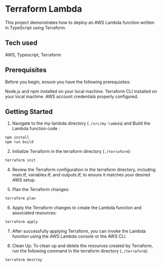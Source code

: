 # Terraform Lambda

This project demonstrates how to deploy an AWS Lambda function written in TypeScript using Terraform.

## Tech used
AWS, Typescript, Terraform

## Prerequisites
Before you begin, ensure you have the following prerequisites:

Node.js and npm installed on your local machine.
Terraform CLI installed on your local machine.
AWS account credentials properly configured.

## Getting Started

1. Navigate to the my-lambda directory (`./src/my-lambda`) and Build the Lambda function code : 

```bash
npm install
npm run build
```


2. Initialize Terraform in the terraform directory (`./terraform`):

```bash
terraform init
```

4. Review the Terraform configuration in the terraform directory, including main.tf, variables.tf, and outputs.tf, to ensure it matches your desired AWS setup.

5. Plan the Terraform changes:
```bash
terraform plan
```

6. Apply the Terraform changes to create the Lambda function and associated resources:
```bash
terraform apply
```


7. After successfully applying Terraform, you can invoke the Lambda function using the AWS Lambda console or the AWS CLI.


8. Clean Up: To clean up and delete the resources created by Terraform, run the following command in the terraform directory (`./terraform`):

```bash
terraform destroy
```
